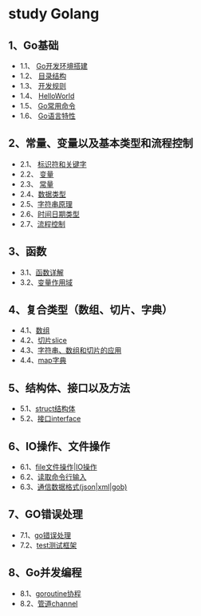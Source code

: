 # study Golang
## 1、Go基础
- 1.1、 [Go开发环境搭建](1.1-开发环境.md)
- 1.2、 [目录结构](1.2-Go目录结构.md)
- 1.3、 [开发规则](1.3-Go开发规则.md)
- 1.4、 [HelloWorld](1.4-第一个helloworld程序.md)
- 1.5、 [Go常用命令](1.5-Go常用命令.md)
- 1.6、 [Go语言特性](1.6-Go语言特性.md)

## 2、常量、变量以及基本类型和流程控制
- 2.1、 [标识符和关键字](2.1-标识符和关键字.md)
- 2.2、 [变量](2.2-变量.md)
- 2.3、 [常量](2.3-常量.md)
- 2.4、[数据类型](2.4-基本数据类型.md)
- 2.5、[字符串原理](2.5-字符串原理.md)
- 2.6、[时间日期类型](2.6-时间日期类型.md)
- 2.7、[流程控制](2.7-流程控制.md)

## 3、函数
- 3.1、[函数详解](3.1-函数.md)
- 3.2、[变量作用域](3.2-变量作用域.md)

## 4、复合类型（数组、切片、字典）
- 4.1、[数组](4.1-复合类型-数组.md)
- 4.2、[切片slice](4.2-复合类型-切片slice.md)
- 4.3、[字符串、数组和切片的应用](./18-%20字符串、数组和切片的应用.md)
- 4.4、[map字典](4.4-map字典.md)

## 5、结构体、接口以及方法
- 5.1、[struct结构体](5.1-struct结构体.md)
- 5.2、[接口interface](5.2-接口inteface.md)

## 6、IO操作、文件操作
- 6.1、[file文件操作|IO操作](6.1-file文件操作.md)
- 6.2、[读取命令行输入](6.2-读取命令行输入.md)
- 6.3、[通信数据格式(json|xml|gob)](6.3-通信数据格式(json|xml|gob).md)

## 7、GO错误处理
- 7.1、[go错误处理](7.1-go错误处理.md)
- 7.2、[test测试框架](7.2-go-test测试框架.md)

## 8、Go并发编程
-  8.1、[goroutine协程](8.1-goroutine.md)
-  8.2、[管道channel](8.2-通道channel.md)



